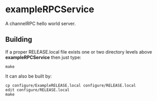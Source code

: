 # exampleRPCService

A channelRPC hello world server.


## Building

If a proper RELEASE.local file exists one or two directory levels above **exampleRPCService**
then just type:

    make

It can also be built by:

    cp configure/ExampleRELEASE.local configure/RELEASE.local
    edit configure/RELEASE.local
    make



